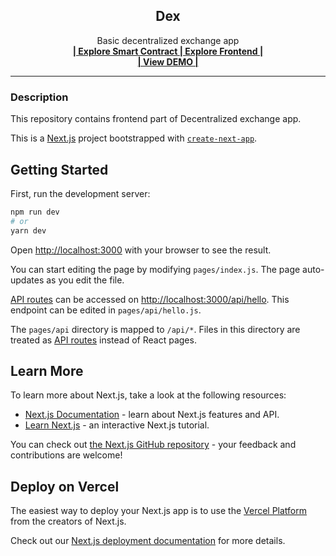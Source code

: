 <div align="center">
 <h2 align="center">Dex</h2>
  <p align="center">
    Basic decentralized exchange app
    <br />
    <a href="https://github.com/neeyno/hardhat-dex" target="_blank" >
      <strong>| Explore Smart Contract </strong>
    </a>
    <a  href="https://github.com/neeyno/nextjs-dex" target="_blank">
    <strong>| Explore Frontend |</strong>
    </a>
    <br />
    <a  href="https://jolly-shape-2407.on.fleek.co/" target="_blank"><strong>| View DEMO |</strong></a>
 </p>
</div>
<hr>

### Description
This repository contains frontend part of Decentralized exchange app.


This is a [Next.js](https://nextjs.org/) project bootstrapped with [`create-next-app`](https://github.com/vercel/next.js/tree/canary/packages/create-next-app).

## Getting Started

First, run the development server:

```bash
npm run dev
# or
yarn dev
```

Open [http://localhost:3000](http://localhost:3000) with your browser to see the result.

You can start editing the page by modifying `pages/index.js`. The page auto-updates as you edit the file.

[API routes](https://nextjs.org/docs/api-routes/introduction) can be accessed on [http://localhost:3000/api/hello](http://localhost:3000/api/hello). This endpoint can be edited in `pages/api/hello.js`.

The `pages/api` directory is mapped to `/api/*`. Files in this directory are treated as [API routes](https://nextjs.org/docs/api-routes/introduction) instead of React pages.

## Learn More

To learn more about Next.js, take a look at the following resources:

- [Next.js Documentation](https://nextjs.org/docs) - learn about Next.js features and API.
- [Learn Next.js](https://nextjs.org/learn) - an interactive Next.js tutorial.

You can check out [the Next.js GitHub repository](https://github.com/vercel/next.js/) - your feedback and contributions are welcome!

## Deploy on Vercel

The easiest way to deploy your Next.js app is to use the [Vercel Platform](https://vercel.com/new?utm_medium=default-template&filter=next.js&utm_source=create-next-app&utm_campaign=create-next-app-readme) from the creators of Next.js.

Check out our [Next.js deployment documentation](https://nextjs.org/docs/deployment) for more details.
